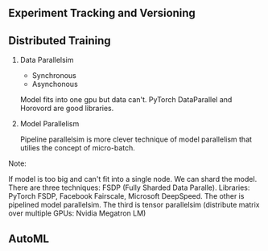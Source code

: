 ## Experiment Tracking and Versioning

## Distributed Training

1. Data Parallelsim

    - Synchronous
    - Asynchonous
   
   Model fits into one gpu but data can't. PyTorch DataParallel and Horovord are good libraries.
  
2. Model Parallelism

   Pipeline parallelsim is more clever technique of model parallelism that utilies the concept of micro-batch. 
   
Note:

If model is too big and can't fit into a single node. We can shard the model. There are three techniques: FSDP (Fully Sharded Data Paralle). Libraries: PyTorch FSDP, Facebook Fairscale, Microsoft DeepSpeed. The other is pipelined model parallelsim. The third is tensor parallelsim (distribute matrix over multiple GPUs: Nvidia Megatron LM)
  
## AutoML

